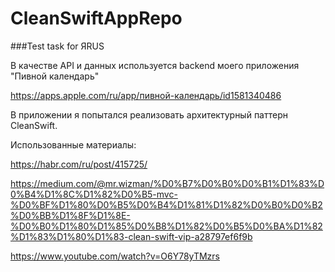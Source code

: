 # CleanSwiftAppRepo
 ###Test task for ЯRUS
 
 В качестве API и данных используется backend моего приложения "Пивной календарь"
 
 https://apps.apple.com/ru/app/пивной-календарь/id1581340486
 
 В приложении я попытался реализовать архитектурный паттерн CleanSwift.
 
 Использованные материалы:
 
 https://habr.com/ru/post/415725/
 
 https://medium.com/@mr.wizman/%D0%B7%D0%B0%D0%B1%D1%83%D0%B4%D1%8C%D1%82%D0%B5-mvc-%D0%BF%D1%80%D0%B5%D0%B4%D1%81%D1%82%D0%B0%D0%B2%D0%BB%D1%8F%D1%8E-%D0%B0%D1%80%D1%85%D0%B8%D1%82%D0%B5%D0%BA%D1%82%D1%83%D1%80%D1%83-clean-swift-vip-a28797ef6f9b
 
 https://www.youtube.com/watch?v=O6Y78yTMzrs
 
 
